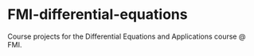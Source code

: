 # FMI-differential-equations
Course projects for the Differential Equations and Applications course @ FMI.
